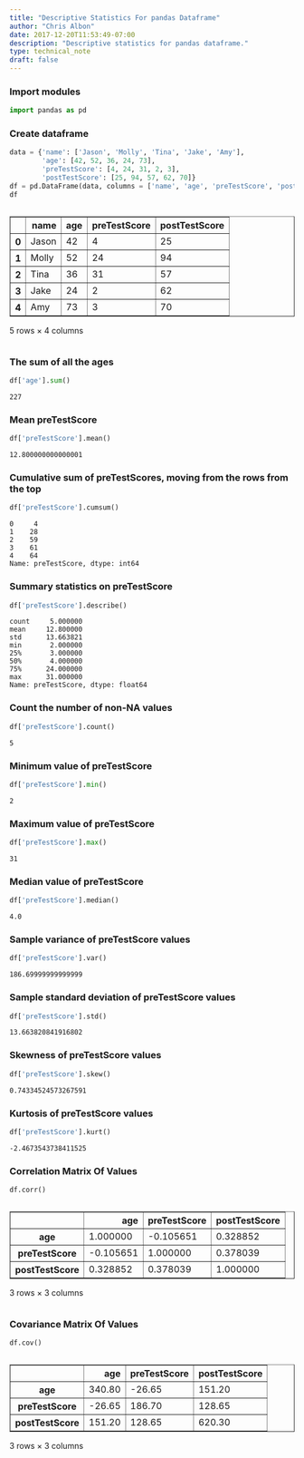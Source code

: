 ```yaml
---
title: "Descriptive Statistics For pandas Dataframe"
author: "Chris Albon"
date: 2017-12-20T11:53:49-07:00
description: "Descriptive statistics for pandas dataframe."
type: technical_note
draft: false
---
```

### Import modules


```python
import pandas as pd
```

### Create dataframe


```python
data = {'name': ['Jason', 'Molly', 'Tina', 'Jake', 'Amy'], 
        'age': [42, 52, 36, 24, 73], 
        'preTestScore': [4, 24, 31, 2, 3],
        'postTestScore': [25, 94, 57, 62, 70]}
df = pd.DataFrame(data, columns = ['name', 'age', 'preTestScore', 'postTestScore'])
df
```




<div style="max-height:1000px;max-width:1500px;overflow:auto;">
<table border="1" class="dataframe">
  <thead>
    <tr style="text-align: right;">
      <th></th>
      <th>name</th>
      <th>age</th>
      <th>preTestScore</th>
      <th>postTestScore</th>
    </tr>
  </thead>
  <tbody>
    <tr>
      <th>0</th>
      <td> Jason</td>
      <td> 42</td>
      <td>  4</td>
      <td> 25</td>
    </tr>
    <tr>
      <th>1</th>
      <td> Molly</td>
      <td> 52</td>
      <td> 24</td>
      <td> 94</td>
    </tr>
    <tr>
      <th>2</th>
      <td>  Tina</td>
      <td> 36</td>
      <td> 31</td>
      <td> 57</td>
    </tr>
    <tr>
      <th>3</th>
      <td>  Jake</td>
      <td> 24</td>
      <td>  2</td>
      <td> 62</td>
    </tr>
    <tr>
      <th>4</th>
      <td>   Amy</td>
      <td> 73</td>
      <td>  3</td>
      <td> 70</td>
    </tr>
  </tbody>
</table>
<p>5 rows × 4 columns</p>
</div>



### The sum of all the ages


```python
df['age'].sum()
```




    227



### Mean preTestScore


```python
df['preTestScore'].mean()
```




    12.800000000000001



### Cumulative sum of preTestScores, moving from the rows from the top


```python
df['preTestScore'].cumsum()
```




    0     4
    1    28
    2    59
    3    61
    4    64
    Name: preTestScore, dtype: int64



### Summary statistics on preTestScore


```python
df['preTestScore'].describe()
```




    count     5.000000
    mean     12.800000
    std      13.663821
    min       2.000000
    25%       3.000000
    50%       4.000000
    75%      24.000000
    max      31.000000
    Name: preTestScore, dtype: float64



### Count the number of non-NA values


```python
df['preTestScore'].count()
```




    5



### Minimum value of preTestScore


```python
df['preTestScore'].min()
```




    2



### Maximum value of preTestScore


```python
df['preTestScore'].max()
```




    31



### Median value of preTestScore


```python
df['preTestScore'].median()
```




    4.0



### Sample variance of preTestScore values


```python
df['preTestScore'].var()
```




    186.69999999999999



### Sample standard deviation of preTestScore values


```python
df['preTestScore'].std()
```




    13.663820841916802



### Skewness of preTestScore values


```python
df['preTestScore'].skew()
```




    0.74334524573267591



### Kurtosis of preTestScore values


```python
df['preTestScore'].kurt()
```




    -2.4673543738411525



### Correlation Matrix Of Values


```python
df.corr()
```




<div style="max-height:1000px;max-width:1500px;overflow:auto;">
<table border="1" class="dataframe">
  <thead>
    <tr style="text-align: right;">
      <th></th>
      <th>age</th>
      <th>preTestScore</th>
      <th>postTestScore</th>
    </tr>
  </thead>
  <tbody>
    <tr>
      <th>age</th>
      <td> 1.000000</td>
      <td>-0.105651</td>
      <td> 0.328852</td>
    </tr>
    <tr>
      <th>preTestScore</th>
      <td>-0.105651</td>
      <td> 1.000000</td>
      <td> 0.378039</td>
    </tr>
    <tr>
      <th>postTestScore</th>
      <td> 0.328852</td>
      <td> 0.378039</td>
      <td> 1.000000</td>
    </tr>
  </tbody>
</table>
<p>3 rows × 3 columns</p>
</div>



### Covariance Matrix Of Values


```python
df.cov()
```




<div style="max-height:1000px;max-width:1500px;overflow:auto;">
<table border="1" class="dataframe">
  <thead>
    <tr style="text-align: right;">
      <th></th>
      <th>age</th>
      <th>preTestScore</th>
      <th>postTestScore</th>
    </tr>
  </thead>
  <tbody>
    <tr>
      <th>age</th>
      <td> 340.80</td>
      <td> -26.65</td>
      <td> 151.20</td>
    </tr>
    <tr>
      <th>preTestScore</th>
      <td> -26.65</td>
      <td> 186.70</td>
      <td> 128.65</td>
    </tr>
    <tr>
      <th>postTestScore</th>
      <td> 151.20</td>
      <td> 128.65</td>
      <td> 620.30</td>
    </tr>
  </tbody>
</table>
<p>3 rows × 3 columns</p>
</div>



